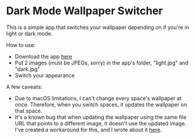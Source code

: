 # Dark Mode Wallpaper Switcher

This is a simple app that switches your wallpaper depending on if you're in light or dark mode.

How to use:

* Download the app [here](https://github.com/jwhamilton99/dark-mode-wallpaper/releases)
* Put 2 images (must be JPEGs, sorry) in the app's folder, "light.jpg" and "dark.jpg"
* Switch your appearance

A few caveats:

* Due to macOS limitations, I can't change every space's wallpaper at once. Therefore, when you switch spaces, it updates the wallpaper on that space.
* It's a known bug that when updating the wallpaper using the same file URL that points to a different image, it doesn't use the updated image. I've created a workaround for this, and I wrote about it [here](https://micro.jwhamilton.co/2019/11/15/link-updating-wallpaper.html).